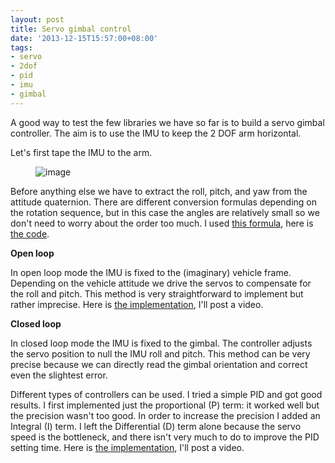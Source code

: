 ```yaml
---
layout: post
title: Servo gimbal control
date: '2013-12-15T15:57:00+08:00'
tags:
- servo
- 2dof
- pid
- imu
- gimbal
---
```

A good way to test the few libraries we have so far is to build a servo gimbal controller. The aim is to use the IMU to keep the 2 DOF arm horizontal.

Let's first tape the IMU to the  arm.

<figure class="tmblr-full" data-orig-height="334" data-orig-width="500" data-orig-src="https://64.media.tumblr.com/72aaa9eab20f0c44a05aab240e6f65a6/tumblr_inline_mxutz2cKYM1snd83q.jpg"><img alt="image" src="https://64.media.tumblr.com/26e78c8d0e8cc3cbe0dd94efb29efddf/tumblr_inline_pk09h1BXK91snd83q_540.jpg" data-orig-height="334" data-orig-width="500" data-orig-src="https://64.media.tumblr.com/72aaa9eab20f0c44a05aab240e6f65a6/tumblr_inline_mxutz2cKYM1snd83q.jpg"></figure>

Before anything else we have to extract the roll, pitch, and yaw from the attitude quaternion. There are different conversion formulas depending on the rotation sequence, but in this case the angles are relatively small so we don't need to worry about the order too much. I used [this formula](https://en.wikipedia.org/wiki/Conversion_between_quaternions_and_Euler_angles#Conversion), here is [the code](https://github.com/marcv81/quadcopter/commit/fc5ebfe5639c7de99b923ec3587c71191e52d16f).

**Open loop**

In open loop mode the IMU is fixed to the (imaginary) vehicle frame. Depending on the vehicle attitude we drive the servos to compensate for the roll and pitch. This method is very straightforward to implement but rather imprecise. Here is [the implementation](https://github.com/marcv81/quadcopter/tree/0642e581e9989f09c3f41357142f9333297cdca8/sketches/OpenLoopServoGimbal), I'll post a video.

**Closed loop**

In closed loop mode the IMU is fixed to the gimbal. The controller adjusts the servo position to null the IMU roll and pitch. This method can be very precise because we can directly read the gimbal orientation and correct even the slightest error.

Different types of controllers can be used. I tried a simple PID and got good results. I first implemented just the proportional (P) term: it worked well but the precision wasn't too good. In order to increase the precision I added an Integral (I) term. I left the Differential (D) term alone because the servo speed is the bottleneck, and there isn't very much to do to improve the PID setting time. Here is [the implementation](https://github.com/marcv81/quadcopter/tree/f1a68d44ebbdd56d1f5b6e7d69701fb8f067c73a/sketches/ClosedLoopServoGimbal), I'll post a video.
